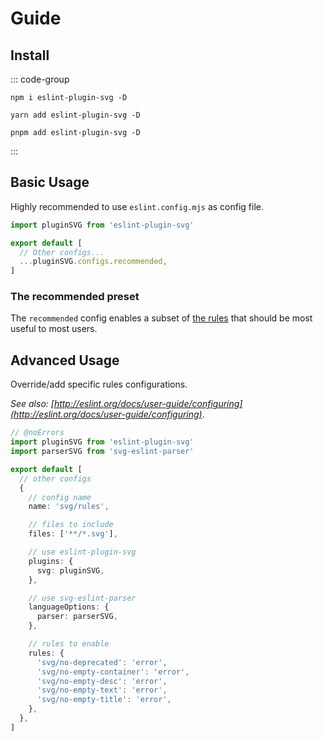# Guide

## Install

::: code-group

```shell [npm]
npm i eslint-plugin-svg -D
```

```shell [yarn]
yarn add eslint-plugin-svg -D
```

```shell [pnpm]
pnpm add eslint-plugin-svg -D
```

:::

## Basic Usage

Highly recommended to use `eslint.config.mjs` as config file.

```ts [eslint.config.mjs] twoslash
import pluginSVG from 'eslint-plugin-svg'

export default [
  // Other configs...
  ...pluginSVG.configs.recommended,
]
```

### The recommended preset

The `recommended` config enables a subset of [the rules](#rules) that should be most useful to most users.

## Advanced Usage

Override/add specific rules configurations.

_See also: [http://eslint.org/docs/user-guide/configuring](http://eslint.org/docs/user-guide/configuring)_.

```ts [eslint.config.mjs] twoslash
// @noErrors
import pluginSVG from 'eslint-plugin-svg'
import parserSVG from 'svg-eslint-parser'

export default [
  // other configs
  {
    // config name
    name: 'svg/rules',

    // files to include
    files: ['**/*.svg'],

    // use eslint-plugin-svg
    plugins: {
      svg: pluginSVG,
    },

    // use svg-eslint-parser
    languageOptions: {
      parser: parserSVG,
    },

    // rules to enable
    rules: {
      'svg/no-deprecated': 'error',
      'svg/no-empty-container': 'error',
      'svg/no-empty-desc': 'error',
      'svg/no-empty-text': 'error',
      'svg/no-empty-title': 'error',
    },
  },
]
```
